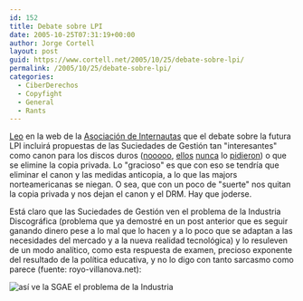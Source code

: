 ```yaml
---
id: 152
title: Debate sobre LPI
date: 2005-10-25T07:31:19+00:00
author: Jorge Cortell
layout: post
guid: https://www.cortell.net/2005/10/25/debate-sobre-lpi/
permalink: /2005/10/25/debate-sobre-lpi/
categories:
  - CiberDerechos
  - Copyfight
  - General
  - Rants
---
```

[Leo](https://www.internautas.org/html/3220.html) en la web de la [Asociación de Internautas](https://www.internautas.org/) que el debate sobre la futura LPI incluirá propuestas de las Suciedades de Gestión tan "interesantes" como canon para los discos duros ([nooooo](https://indice.los40.com/articulo/20050419l40l40not_12/pedro/farre/sgae/ha/pedido/canon/discos/duros), [ellos](https://www.el-mundo.es/navegante/2005/07/22/esociedad/1122040980.html) [nunca](https://indice.elpais.es/articulo/20050419elpepunet_4/pedro/farre/sgae/ha/pedido/canon/discos/duros) lo [pidieron](https://www.zonared.com/noticias/1276.html)) o que se elimine la copia privada. Lo "gracioso" es que con eso se tendrí­a que eliminar el canon y las medidas anticopia, a lo que las majors norteamericanas se niegan. O sea, que con un poco de "suerte" nos quitan la copia privada y nos dejan el canon y el DRM. Hay que joderse.

Está claro que las Suciedades de Gestión ven el problema de la Industria Discográfica (problema que ya demostré en un post anterior que es seguir ganando dinero pese a lo mal que lo hacen y a lo poco que se adaptan a las necesidades del mercado y a la nueva realidad tecnológica) y lo resuleven de un modo analí­tico, como esta respuesta de examen, precioso exponente del resultado de la polí­tica educativa, y no lo digo con tanto sarcasmo como parece (fuente: royo-villanova.net):

![así­ ve la SGAE el problema de la Industria](https://www.royo-villanova.net/archivo/imagenes/examen.jpg)